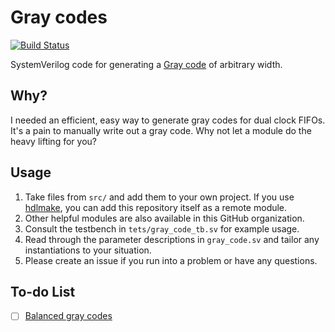 # Gray codes

[![Build Status](https://travis-ci.com/hdl-util/gray-code.svg?branch=master)](https://travis-ci.com/hdl-util/gray-code)

SystemVerilog code for generating a [Gray code](https://en.wikipedia.org/wiki/Gray_code) of arbitrary width.

## Why?

I needed an efficient, easy way to generate gray codes for dual clock FIFOs. It's a pain to manually write out a gray code. Why not let a module do the heavy lifting for you?

## Usage


1. Take files from `src/` and add them to your own project. If you use [hdlmake](https://hdlmake.readthedocs.io/en/master/), you can add this repository itself as a remote module.
1. Other helpful modules are also available in this GitHub organization.
1. Consult the testbench in `tets/gray_code_tb.sv` for example usage.
1. Read through the parameter descriptions in `gray_code.sv` and tailor any instantiations to your situation.
1. Please create an issue if you run into a problem or have any questions.

## To-do List

* [ ] [Balanced gray codes](https://github.com/hdl-util/gray-code/issues/1)


